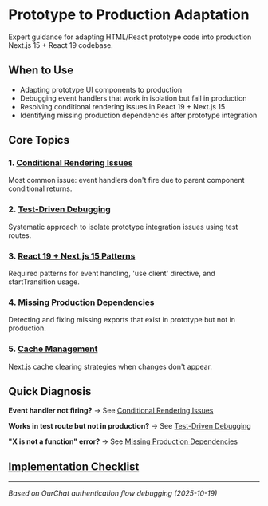 # Prototype to Production Adaptation

Expert guidance for adapting HTML/React prototype code into production Next.js 15 + React 19 codebase.

## When to Use
- Adapting prototype UI components to production
- Debugging event handlers that work in isolation but fail in production
- Resolving conditional rendering issues in React 19 + Next.js 15
- Identifying missing production dependencies after prototype integration

## Core Topics

### 1. [Conditional Rendering Issues](conditional-rendering.md)
Most common issue: event handlers don't fire due to parent component conditional returns.

### 2. [Test-Driven Debugging](test-driven-debugging.md)
Systematic approach to isolate prototype integration issues using test routes.

### 3. [React 19 + Next.js 15 Patterns](compatibility-patterns.md)
Required patterns for event handling, 'use client' directive, and startTransition usage.

### 4. [Missing Production Dependencies](missing-dependencies.md)
Detecting and fixing missing exports that exist in prototype but not in production.

### 5. [Cache Management](cache-management.md)
Next.js cache clearing strategies when changes don't appear.

## Quick Diagnosis

**Event handler not firing?** → See [Conditional Rendering Issues](conditional-rendering.md)

**Works in test route but not in production?** → See [Test-Driven Debugging](test-driven-debugging.md)

**"X is not a function" error?** → See [Missing Production Dependencies](missing-dependencies.md)

## [Implementation Checklist](checklist.md)

---
*Based on OurChat authentication flow debugging (2025-10-19)*
